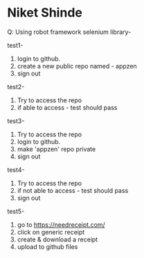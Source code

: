 # Niket Shinde


Q: Using robot framework selenium library-

test1-
1. login to github.
2. create a new public repo named - appzen
3. sign out

test2-
1. Try to access the repo
2. if able to access - test should pass

test3-
1. Try to access the repo
1. login to github.
2. make 'appzen' repo private
3. sign out

test4-
1. Try to access the repo
2. if not able to access - test should pass
3. sign out

test5-
1. go to https://needreceipt.com/
2. click on generic receipt
3. create & download a receipt
4. upload to github files
